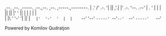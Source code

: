                                                    
,--. ,--. ,-----. ,--.,--.  ,--. ,-----.,--------. 
|  .'   /'  .-.  '|  ||  ,'.|  |'  .-.  '--.  .--' 
|  .   ' |  | |  ||  ||  |' '  ||  | |  |  |  |    
|  |\   \'  '-'  '|  ||  | `   |'  '-'  '  |  |    
`--' '--' `-----' `--'`--'  `--' `-----'   `--'    
                                                   

Powered by Komilov Qudratjon